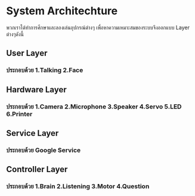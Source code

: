 # System Architechture
พวกเราได้ทำการศีกษาและลองเล่นอุปกรณ์ต่างๆ เพื่อหาความเหมาะสมของระบบจึงออกแบบ Layer ต่างๆดังนี้  
## User Layer  
 ### ประกอบด้วย 1.Talking 2.Face  
## Hardware Layer
 ### ประกอบด้วย 1.Camera 2.Microphone 3.Speaker 4.Servo 5.LED 6.Printer  
## Service Layer  
 ### ประกอบด้วย Google Service  
## Controller Layer  
 ### ประกอบด้วย 1.Brain 2.Listening 3.Motor 4.Question
